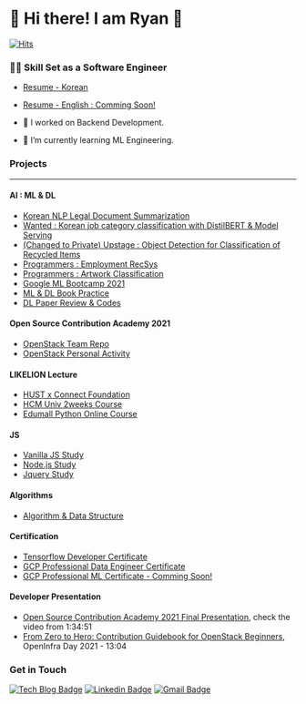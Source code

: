 # 🤖  Hi there! I am Ryan 🐯

[![Hits](https://hits.seeyoufarm.com/api/count/incr/badge.svg?url=https%3A%2F%2Fgithub.com%2FRyanKor&count_bg=%2376FB11&title_bg=%23198BD7&icon=github.svg&icon_color=%23000000&title=Visitors&edge_flat=false)](https://hits.seeyoufarm.com)

### 🏄‍♂️ Skill Set as a Software Engineer

- [Resume - Korean](https://programmers.co.kr/pr/equus3144_2215)
- [Resume - English : Comming Soon!]()

- 🔭 I worked on Backend Development.
- 🌱 I’m currently learning ML Engineering. 


### Projects
---

#### AI : ML & DL
- [Korean NLP Legal Document Summarization](https://github.com/RyanKor/ko-nlp-legal-docs-summary)
- [Wanted : Korean job category classification with DistilBERT & Model Serving](https://github.com/RyanKor/wanted-pilot)
- [(Changed to Private) Upstage : Object Detection for Classification of Recycled Items](https://github.com/RyanKor/Object-Detection-for-Classification-of-Recycled-Items)
- [Programmers : Employment RecSys](https://github.com/RyanKor/dev-match-recommendation)
- [Programmers : Artwork Classification](https://github.com/RyanKor/dev-match-ML)
- [Google ML Bootcamp 2021](https://github.com/RyanKor/2021-google-ml-bootcamp)
- [ML & DL Book Practice](https://github.com/RyanKor/dl-ml-book-code)
- [DL Paper Review & Codes](https://github.com/RyanKor/DL-Paper-Review-and-Code-Practice)

#### Open Source Contribution Academy 2021

- [OpenStack Team Repo](https://github.com/openstack-kr/contribution-academy-2021)
- [OpenStack Personal Activity](https://github.com/RyanKor/2021-OpenStack-Open-Source-Contribution)

#### LIKELION Lecture

- [HUST x Connect Foundation](https://github.com/RyanKor/connect-foundation-material)
- [HCM Univ 2weeks Course](https://github.com/RyanKor/2weeks-curriculum-for-HCM-Univ)
- [Edumall Python Online Course](https://github.com/RyanKor/likelion-edumall-python-online)

#### JS

- [Vanilla JS Study](https://github.com/RyanKor/vanilla-js-for-bootcamp)
- [Node.js Study](https://github.com/RyanKor/node-js-for-bootcamp)
- [Jquery Study](https://github.com/RyanKor/eating-jquery)

#### Algorithms

- [Algorithm & Data Structure](https://github.com/RyanKor/all-algorithms-and-data-structure)

#### Certification

- [Tensorflow Developer Certificate](https://www.credential.net/8b28d930-5e16-4023-884b-1820fd8d8f5e#gs.h8ighc)
- [GCP Professional Data Engineer Certificate](https://www.credential.net/03537775-3648-4fd1-a06c-8ea02d91613e?key=304142fead33e44f6e01c27b1bc10af50205ada70a1f7d7ce64de1ad27711062)
- [GCP Professional ML Certificate - Comming Soon!]()


#### Developer Presentation

- [Open Source Contribution Academy 2021 Final Presentation](https://www.youtube.com/watch?v=BkwRXD8TzOI), check the video from 1:34:51
- [From Zero to Hero: Contribution Guidebook for OpenStack Beginners](https://openinfradays.kr/session/30), OpenInfra Day 2021 - 13:04

### Get in Touch

[![Tech Blog Badge](http://img.shields.io/badge/Medium-000000?style=flat-square&logo=medium&link=https://zzsza.github.io/)](https://medium.com/@equus3144) [![Linkedin Badge](https://img.shields.io/badge/-LinkedIn-blue?style=flat-square&logo=Linkedin&logoColor=white&link=https://www.linkedin.com/in/seung-tae-kim-3bb15715b)](https://www.linkedin.com/in/seung-tae-kim-3bb15715b) [![Gmail Badge](https://img.shields.io/badge/Gmail-d14836?style=flat-square&logo=Gmail&logoColor=white&link=mailto:equus3144@gmail.com)](mailto:equus3144@gmail.com)
